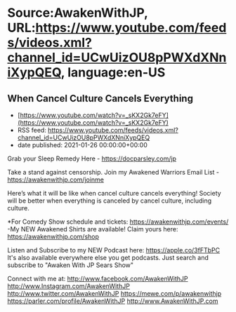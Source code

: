 # Source:AwakenWithJP, URL:https://www.youtube.com/feeds/videos.xml?channel_id=UCwUizOU8pPWXdXNniXypQEQ, language:en-US

## When Cancel Culture Cancels Everything
 - [https://www.youtube.com/watch?v=_sKX2Gk7eFY](https://www.youtube.com/watch?v=_sKX2Gk7eFY)
 - RSS feed: https://www.youtube.com/feeds/videos.xml?channel_id=UCwUizOU8pPWXdXNniXypQEQ
 - date published: 2021-01-26 00:00:00+00:00

Grab your Sleep Remedy Here - https://docparsley.com/jp

Take a stand against censorship. Join my Awakened Warriors Email List - https://awakenwithjp.com/joinme

Here’s what it will be like when cancel culture cancels everything! Society will be better when everything is canceled by cancel culture, including culture. 

*For Comedy Show schedule and tickets: https://awakenwithjp.com/events/
-My NEW Awakened Shirts are available! Claim yours here: https://awakenwithjp.com/shop

Listen and Subscribe to my NEW Podcast here: 
https://apple.co/3fFTbPC
It's also available everywhere else you get podcasts. Just search and subscribe to "Awaken With JP Sears Show"

Connect with me at: 
http://www.facebook.com/AwakenWithJP
http://www.Instagram.com/AwakenWithJP
http://www.twitter.com/AwakenWithJP
https://mewe.com/p/awakenwithjp
https://parler.com/profile/AwakenWithJP
http://www.AwakenWithJP.com

